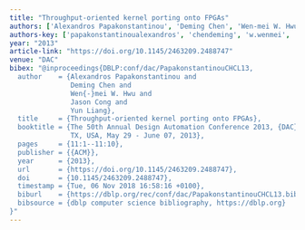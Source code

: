 ```yaml
---
title: "Throughput-oriented kernel porting onto FPGAs"
authors: ['Alexandros Papakonstantinou', 'Deming Chen', 'Wen-mei W. Hwu', 'Jason Cong', 'Yun Liang 0001']
authors-key: ['papakonstantinoualexandros', 'chendeming', 'w.wenmei', 'congjason', 'liangyun']
year: "2013"
article-link: "https://doi.org/10.1145/2463209.2488747"
venue: "DAC"
bibex: "@inproceedings{DBLP:conf/dac/PapakonstantinouCHCL13,
  author    = {Alexandros Papakonstantinou and
               Deming Chen and
               Wen{-}mei W. Hwu and
               Jason Cong and
               Yun Liang},
  title     = {Throughput-oriented kernel porting onto FPGAs},
  booktitle = {The 50th Annual Design Automation Conference 2013, {DAC} '13, Austin,
               TX, USA, May 29 - June 07, 2013},
  pages     = {11:1--11:10},
  publisher = {{ACM}},
  year      = {2013},
  url       = {https://doi.org/10.1145/2463209.2488747},
  doi       = {10.1145/2463209.2488747},
  timestamp = {Tue, 06 Nov 2018 16:58:16 +0100},
  biburl    = {https://dblp.org/rec/conf/dac/PapakonstantinouCHCL13.bib},
  bibsource = {dblp computer science bibliography, https://dblp.org}
}"
---
```

